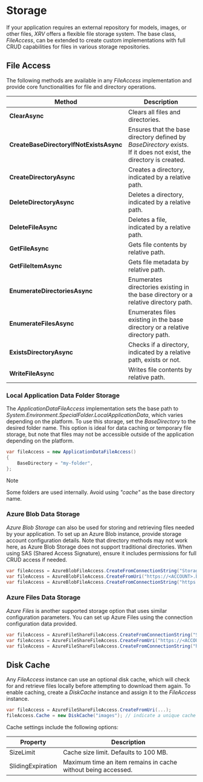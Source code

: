 # Storage

If your application requires an external repository for models, images, or other files, _XRV_ offers a flexible file storage system. The base class, _FileAccess_, can be extended to create custom implementations with full CRUD capabilities for files in various storage repositories.

## File Access

The following methods are available in any _FileAccess_ implementation and provide core functionalities for file and directory operations.

| Method | Description |
| ------ | ------------------- |
| **ClearAsync** | Clears all files and directories. |
| **CreateBaseDirectoryIfNotExistsAsync** | Ensures that the base directory defined by _BaseDirectory_ exists. If it does not exist, the directory is created. |
| **CreateDirectoryAsync** | Creates a directory, indicated by a relative path. |
| **DeleteDirectoryAsync** | Deletes a directory, indicated by a relative path. |
| **DeleteFileAsync** | Deletes a file, indicated by a relative path. |
| **GetFileAsync** | Gets file contents by relative path. |
| **GetFileItemAsync** | Gets file metadata by relative path. |
| **EnumerateDirectoriesAsync** | Enumerates directories existing in the base directory or a relative directory path. |
| **EnumerateFilesAsync** | Enumerates files existing in the base directory or a relative directory path. |
| **ExistsDirectoryAsync** | Checks if a directory, indicated by a relative path, exists or not. |
| **WriteFileAsync** | Writes file contents by relative path. |

### Local Application Data Folder Storage

The _ApplicationDataFileAccess_ implementation sets the base path to _System.Environment.SpecialFolder.LocalApplicationData_, which varies depending on the platform. To use this storage, set the _BaseDirectory_ to the desired folder name. This option is ideal for data caching or temporary file storage, but note that files may not be accessible outside of the application depending on the platform.

```csharp
var fileAccess = new ApplicationDataFileAccess()
{
    BaseDirectory = "my-folder",
};
```
> [!NOTE]
> Some folders are used internally. Avoid using _"cache"_ as the base directory name.

### Azure Blob Data Storage

_Azure Blob Storage_ can also be used for storing and retrieving files needed by your application. To set up an Azure Blob instance, provide storage account configuration details. Note that directory methods may not work here, as Azure Blob Storage does not support traditional directories. When using SAS (Shared Access Signature), ensure it includes permissions for full CRUD access if needed.

```csharp
var fileAccess = AzureBlobFileAccess.CreateFromConnectionString("Storage account connection string", "Container name"); //or
var fileAccess = AzureBlobFileAccess.CreateFromUri("https://<ACCOUNT>.blob.core.windows.net/container?sv=2021-08-06&st=2022-11-18T15%3A07%3A20Z&..."); // Container URI containing SAS (or without SAS for public containers, if you need read-only operations)
var fileAccess = AzureBlobFileAccess.CreateFromConnectionString("https://<ACCOUNT>.blob.core.windows.net/container", "sv=2021-08-06&st=2022-11-18T15%3A07%3A20Z&...");  // Container URI with separated SAS
```

### Azure Files Data Storage

_Azure Files_ is another supported storage option that uses similar configuration parameters. You can set up Azure Files using the connection configuration data provided.

```csharp
var fileAccess = AzureFileShareFileAccess.CreateFromConnectionString("Storage account connection string", "Share name"); //or
var fileAccess = AzureFileShareFileAccess.CreateFromUri("https://<ACCOUNT>.file.core.windows.net/share?sv=2021-08-06&st=2022-11-18T15%3A07%3A20Z&..."); // Share URI containing SAS
var fileAccess = AzureFileShareFileAccess.CreateFromConnectionString("https://<ACCOUNT>.file.core.windows.net/share", "sv=2021-08-06&st=2022-11-18T15%3A07%3A20Z&...");  // Share URI with separated SAS
```

## Disk Cache

Any _FileAccess_ instance can use an optional disk cache, which will check for and retrieve files locally before attempting to download them again. To enable caching, create a _DiskCache_ instance and assign it to the _FileAccess_ instance.

```csharp
var fileAccess = AzureFileShareFileAccess.CreateFromUri(...);
fileAccess.Cache = new DiskCache("images"); // indicate a unique cache name for your needs
```

Cache settings include the following options:

| Property | Description |
| ------ | ------------------- |
| SizeLimit | Cache size limit. Defaults to 100 MB. |
| SlidingExpiration | Maximum time an item remains in cache without being accessed. |
